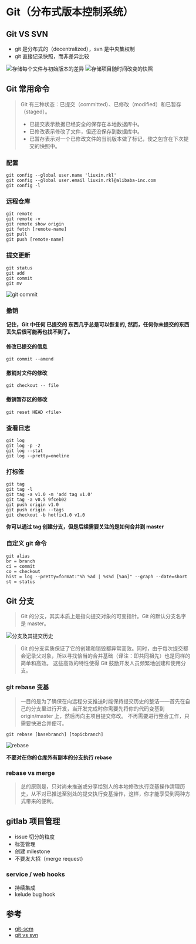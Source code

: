 # Git（分布式版本控制系统）

## Git VS SVN

+ git 是分布式的（decentralized），svn 是中央集权制
+ git 直接记录快照，而非差异比较

![存储每个文件与初始版本的差异](https://git-scm.com/book/en/v2/book/01-introduction/images/deltas.png)
![存储项目随时间改变的快照](https://git-scm.com/book/en/v2/book/01-introduction/images/snapshots.png)

## Git 常用命令

>  Git 有三种状态：已提交（committed）、已修改（modified）和已暂存（staged）。 
> 
> + 已提交表示数据已经安全的保存在本地数据库中。 
> + 已修改表示修改了文件，但还没保存到数据库中。 
> + 已暂存表示对一个已修改文件的当前版本做了标记，使之包含在下次提交的快照中。

### 配置
```
git config --global user.name 'liuxin.rkl'
git config --global user.email liuxin.rkl@alibaba-inc.com
git config -l
```

### 远程仓库
```
git remote
git remote -v
git remote show origin
git fetch [remote-name]
git pull
git push [remote-name]
```

### 提交更新
```
git status
git add
git commit
git mv
```

![git commit](https://git-scm.com/book/en/v2/book/03-git-branching/images/commit-and-tree.png)

### 撤销

**记住，Git 中任何 已提交的 东西几乎总是可以恢复的, 然而，任何你未提交的东西丢失后很可能再也找不到了。**
#### 修改已提交的信息
```
git commit --amend
```

#### 撤销对文件的修改
```
git checkout -- file
```

#### 撤销暂存区的修改
```
git reset HEAD <file>
```

### 查看日志
```
git log
git log -p -2
git log --stat
git log --pretty=oneline
```

### 打标签
```
git tag
git tag -l
git tag -a v1.0 -m 'add tag v1.0'
git tag -a v0.5 9fceb02
git push origin v1.0 
git push origin --tags
git checkout -b hotfix1.0 v1.0
```
**你可以通过 tag 创建分支，但是后续需要关注的是如何合并到 master**

### 自定义 git 命令
```
git alias
br = branch
ci = commit
co = checkout
hist = log --pretty=format:"%h %ad | %s%d [%an]" --graph --date=short
st = status
```

## Git 分支
> Git 的分支，其实本质上是指向提交对象的可变指针。Git 的默认分支名字是 master。 

![分支及其提交历史](https://git-scm.com/book/en/v2/book/03-git-branching/images/branch-and-history.png)

> Git 的分支实质保证了它的创建和销毁都异常高效。同时，由于每次提交都会记录父对象，所以寻找恰当的合并基础（译注：即共同祖先）也是同样的简单和高效。 这些高效的特性使得 Git 鼓励开发人员频繁地创建和使用分支。

### git rebase 变基
> 一目的是为了确保在向远程分支推送时能保持提交历史的整洁——首先在自己的分支里进行开发，当开发完成时你需要先将你的代码变基到 origin/master 上，然后再向主项目提交修改。 不再需要进行整合工作，只需要快进合并便可。
             
```
git rebase [basebranch] [topicbranch]
```

![rebase](https://git-scm.com/book/en/v2/book/03-git-branching/images/basic-rebase-3.png)

**不要对在你的仓库外有副本的分支执行 rebase**

### rebase vs merge

> 总的原则是，只对尚未推送或分享给别人的本地修改执行变基操作清理历史，从不对已推送至别处的提交执行变基操作，这样，你才能享受到两种方式带来的便利。

## gitlab 项目管理

+ issue 切分的粒度
+ 标签管理
+ 创建 milestone
+ 不要发大招（merge request)

### service / web hooks

+ 持续集成
+ kelude bug hook

## 参考

+ [git-scm](https://git-scm.com/book/zh/v2)
+ [git vs svn](http://stackoverflow.com/questions/871/why-is-git-better-than-subversion)
